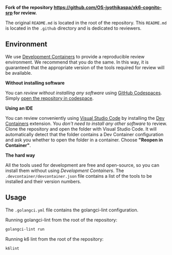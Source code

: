 
**Fork of the repository https://github.com/OS-jyothikaspa/xk6-cognito-srp for review.**

The original `README.md` is located in the root of the repository. This `README.md` is located in the `.github` directory and is dedicated to reviewers.

## Environment

We use [Development Containers](https://containers.dev/) to provide a reproducible review environment. We recommend that you do the same. In this way, it is guaranteed that the appropriate version of the tools required for review 
will be available.

**Without installing software**

You can *review without installing any software* using [GitHub Codespaces](https://docs.github.com/en/codespaces). Simply [open the repository in codespace](https://docs.github.com/en/codespaces/developing-in-a-codespace/opening-an-existing-codespace).


**Using an IDE**

You can review conveniently using [Visual Studio Code](https://code.visualstudio.com/) by installing the [Dev Containers](https://marketplace.visualstudio.com/items?itemName=ms-vscode-remote.remote-containers) extension. You *don't need to install any other software* to review. Clone the repository and open the folder with Visual Studio Code. It will automatically detect that the folder contains a Dev Container configuration and ask you whether to open the folder in a container. Choose **"Reopen in Container"**.

**The hard way**

All the tools used for development are free and open-source, so you can install them without using *Development Containers*. The `.devcontainer/devcontainer.json` file contains a list of the tools to be installed and their version numbers.

## Usage

The `.golangci.yml` file contains the golangci-lint configuration.

Running golangci-lint from the root of the repository:

```bash
golangci-lint run
```

Running k6 lint from the root of the repository:

```bash
k6lint
```
